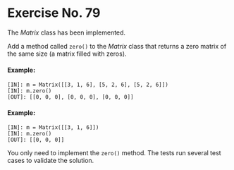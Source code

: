 # Exercise No. 79

The *Matrix* class has been implemented.

Add a method called `zero()` to the *Matrix* class that returns a zero matrix of the same size (a matrix filled with zeros).


#### Example:


    [IN]: m = Matrix([[3, 1, 6], [5, 2, 6], [5, 2, 6]])
    [IN]: m.zero()
    [OUT]: [[0, 0, 0], [0, 0, 0], [0, 0, 0]]


#### Example:


    [IN]: m = Matrix([[3, 1, 6]])
    [IN]: m.zero()
    [OUT]: [[0, 0, 0]]


You only need to implement the `zero()` method. The tests run several test cases to validate the solution.